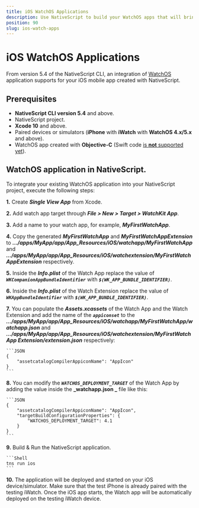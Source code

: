 ```yaml
---
title: iOS WatchOS Applications
description: Use NativeScript to build your WatchOS apps that will bring users timely information and provide them with a way to interact on the go.
position: 90
slug: ios-watch-apps
---
```


# iOS WatchOS Applications

From version 5.4 of the NativeScript CLI, an integration of [WatchOS](https://developer.apple.com/watchos/) application supports for your iOS mobile app created with NativeScript.

## Prerequisites

- **NativeScript CLI version 5.4** and above.
- NativeScript project.
- **Xcode 10** and above.
- Paired devices or simulators (**iPhone** with **iWatch** with **WatchOS 4.x/5.x** and above).
- WatchOS app created with **Objective-C** (Swift code [is **not** supported yet](https://github.com/NativeScript/nativescript-cli/issues/4541#issuecomment-491202270)).

## WatchOS application in NativeScript.

To integrate your existing WatchOS application into your NativeScript project, execute the following steps:

**1.** Create **_Single View App_** from Xcode.

**2.** Add watch app target through **_File > New > Target > WatchKit App_**.

**3.** Add a name to your watch app, for example, **_MyFirstWatchApp_**.

**4.** Copy the generated **_MyFirstWatchApp_** and **_MyFirstWatchAppExtension_** to **_.../apps/MyApp/app/App_Resources/iOS/watchapp/MyFirstWatchApp_** and **_.../apps/MyApp/app/App_Resources/iOS/watchextension/MyFirstWatchAppExtension_** respectively.

**5.** Inside the **_Info.plist_** of the Watch App replace the value of **_`WKCompanionAppBundleIdentifier`_** with **_`$(WK_APP_BUNDLE_IDENTIFIER)`_**.

**6.** Inside the **_Info.plist_** of the Watch Extension replace the value of **_`WKAppBundleIdentifier`_** with **_`$(WK_APP_BUNDLE_IDENTIFIER)`_**.

**7.** You can populate the **_Assets.xcassets_** of the Watch App and the Watch Extension and add the name of the **_`appiconset`_** to the **_.../apps/MyApp/app/App_Resources/iOS/watchapp/MyFirstWatchApp/watchapp.json_** and **_.../apps/MyApp/app/App_Resources/iOS/watchextension/MyFirstWatchApp Extension/extension.json_** respectively:

    ```JSON
    {
        "assetcatalogCompilerAppiconName": "AppIcon"
    }
    ```

**8.** You can modify the **_`WATCHOS_DEPLOYMENT_TARGET`_** of the Watch App by adding the value inside the **_watchapp.json _** file like this:

    ```JSON
    {
        "assetcatalogCompilerAppiconName": "AppIcon",
        "targetBuildConfigurationProperties": {
            "WATCHOS_DEPLOYMENT_TARGET": 4.1
        }
    }
    ```
**9.** Build & Run the NativeScript application.

    ```Shell
    tns run ios
    ```

**10.** The application will be deployed and started on your iOS device/simulator. Make sure that the test iPhone is already paired with the testing iWatch. Once the iOS app starts, the Watch app will be automatically deployed on the testing iWatch device.

